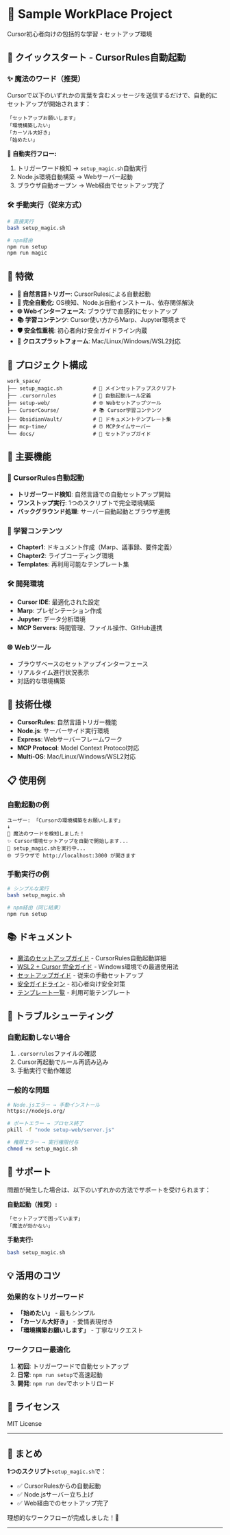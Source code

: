 # 🎯 Sample WorkPlace Project

Cursor初心者向けの包括的な学習・セットアップ環境

## 🚀 クイックスタート - CursorRules自動起動

### ✨ 魔法のワード（推奨）
Cursorで以下のいずれかの言葉を含むメッセージを送信するだけで、自動的にセットアップが開始されます：

```
「セットアップお願いします」
「環境構築したい」  
「カーソル大好き」
「始めたい」
```

**🎯 自動実行フロー:**
1. トリガーワード検知 → `setup_magic.sh`自動実行
2. Node.js環境自動構築 → Webサーバー起動
3. ブラウザ自動オープン → Web経由でセットアップ完了

### 🛠️ 手動実行（従来方式）

```bash
# 直接実行
bash setup_magic.sh

# npm経由
npm run setup
npm run magic
```

## 🎯 特徴

- **🤖 自然言語トリガー**: CursorRulesによる自動起動
- **🔧 完全自動化**: OS検知、Node.js自動インストール、依存関係解決
- **🌐 Webインターフェース**: ブラウザで直感的にセットアップ
- **📚 学習コンテンツ**: Cursor使い方からMarp、Jupyter環境まで
- **🛡️ 安全性重視**: 初心者向け安全ガイドライン内蔵
- **📱 クロスプラットフォーム**: Mac/Linux/Windows/WSL2対応

## 📁 プロジェクト構成

```
work_space/
├── setup_magic.sh          # 🎯 メインセットアップスクリプト
├── .cursorrules            # 🤖 自動起動ルール定義
├── setup-web/              # 🌐 Webセットアップツール
├── CursorCourse/           # 📚 Cursor学習コンテンツ
├── ObsidianVault/          # 📝 ドキュメントテンプレート集
├── mcp-time/               # ⏰ MCPタイムサーバー
└── docs/                   # 📖 セットアップガイド
```

## 🌟 主要機能

### 🤖 CursorRules自動起動
- **トリガーワード検知**: 自然言語での自動セットアップ開始
- **ワンストップ実行**: 1つのスクリプトで完全環境構築
- **バックグラウンド処理**: サーバー自動起動とブラウザ連携

### 📖 学習コンテンツ
- **Chapter1**: ドキュメント作成（Marp、議事録、要件定義）
- **Chapter2**: ライブコーディング環境
- **Templates**: 再利用可能なテンプレート集

### 🛠️ 開発環境
- **Cursor IDE**: 最適化された設定
- **Marp**: プレゼンテーション作成
- **Jupyter**: データ分析環境
- **MCP Servers**: 時間管理、ファイル操作、GitHub連携

### 🌐 Webツール
- ブラウザベースのセットアップインターフェース
- リアルタイム進行状況表示
- 対話的な環境構築

## 🔧 技術仕様

- **CursorRules**: 自然言語トリガー機能
- **Node.js**: サーバーサイド実行環境
- **Express**: Webサーバーフレームワーク
- **MCP Protocol**: Model Context Protocol対応
- **Multi-OS**: Mac/Linux/Windows/WSL2対応

## 📋 使用例

### 自動起動の例
```
ユーザー: 「Cursorの環境構築をお願いします」
↓
🎯 魔法のワードを検知しました！
✨ Cursor環境セットアップを自動で開始します...
🚀 setup_magic.shを実行中...
🌐 ブラウザで http://localhost:3000 が開きます
```

### 手動実行の例
```bash
# シンプルな実行
bash setup_magic.sh

# npm経由（同じ結果）
npm run setup
```

## 📚 ドキュメント

- [魔法のセットアップガイド](MAGIC_SETUP.md) - CursorRules自動起動詳細
- [WSL2 + Cursor 完全ガイド](docs/WSL2_CURSOR_GUIDE.md) - Windows環境での最適使用法
- [セットアップガイド](docs/setup/) - 従来の手動セットアップ
- [安全ガイドライン](安全ガイドライン.md) - 初心者向け安全対策
- [テンプレート一覧](ObsidianVault/Templates/README_テンプレート一覧.md) - 利用可能テンプレート

## 🔧 トラブルシューティング

### 自動起動しない場合
1. `.cursorrules`ファイルの確認
2. Cursor再起動でルール再読み込み
3. 手動実行で動作確認

### 一般的な問題
```bash
# Node.jsエラー → 手動インストール
https://nodejs.org/

# ポートエラー → プロセス終了
pkill -f "node setup-web/server.js"

# 権限エラー → 実行権限付与
chmod +x setup_magic.sh
```

## 🤝 サポート

問題が発生した場合は、以下のいずれかの方法でサポートを受けられます：

**自動起動（推奨）:**
```
「セットアップで困っています」
「魔法が効かない」
```

**手動実行:**
```bash
bash setup_magic.sh
```

## 💡 活用のコツ

### 効果的なトリガーワード
- **「始めたい」** - 最もシンプル
- **「カーソル大好き」** - 愛情表現付き  
- **「環境構築お願いします」** - 丁寧なリクエスト

### ワークフロー最適化
1. **初回**: トリガーワードで自動セットアップ
2. **日常**: `npm run setup`で高速起動
3. **開発**: `npm run dev`でホットリロード

## 📄 ライセンス

MIT License

---

## 🎊 まとめ

**1つのスクリプト**`setup_magic.sh`で：
- ✅ CursorRulesからの自動起動
- ✅ Node.jsサーバー立ち上げ  
- ✅ Web経由でのセットアップ完了

理想的なワークフローが完成しました！🎯

---
